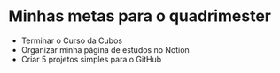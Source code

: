 # Minhas metas para o quadrimester
- Terminar o Curso da Cubos
- Organizar minha página de estudos no Notion
- Criar 5 projetos simples para o GitHub
